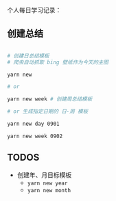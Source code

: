 个人每日学习记录：

## 创建总结

```bash

# 创建日总结模板
# 爬虫自动抓取 bing 壁纸作为今天的主图

yarn new 

# or

yarn new week # 创建周总结模板

# or 生成指定日期的 日-周 模板

yarn new day 0901

yarn new week 0902
```

## TODOS

- 创建年、月目标模板
  - `yarn new year`
  - `yarn new month`


